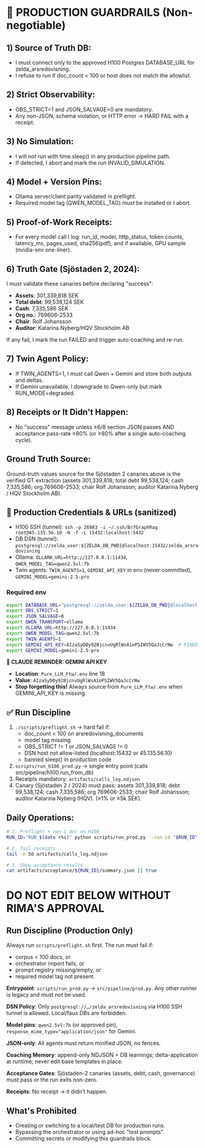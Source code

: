 # 🚫 PRODUCTION GUARDRAILS (Non-negotiable)

## 1) Source of Truth DB:
- I must connect only to the approved H100 Postgres DATABASE_URL for zelda_arsredovisning.
- I refuse to run if doc_count < 100 or host does not match the allowlist.

## 2) Strict Observability:
- OBS_STRICT=1 and JSON_SALVAGE=0 are mandatory.
- Any non-JSON, schema violation, or HTTP error -> HARD FAIL with a receipt.

## 3) No Simulation:
- I will not run with time.sleep() in any production pipeline path.
- If detected, I abort and mark the run INVALID_SIMULATION.

## 4) Model + Version Pins:
- Ollama server/client parity validated in preflight.
- Required model tag (QWEN_MODEL_TAG) must be installed or I abort.

## 5) Proof-of-Work Receipts:
- For every model call I log: run_id, model, http_status, token counts, latency_ms,
  pages_used, sha256(pdf), and if available, GPU sample (nvidia-smi one-liner).

## 6) Truth Gate (Sjöstaden 2, 2024):
I must validate these canaries before declaring "success":
- **Assets**: 301,339,818 SEK
- **Total debt**: 99,538,124 SEK  
- **Cash**: 7,335,586 SEK
- **Org no.**: 769606-2533
- **Chair**: Rolf Johansson
- **Auditor**: Katarina Nyberg/HQV Stockholm AB

If any fail, I mark the run FAILED and trigger auto-coaching and re-run.

## 7) Twin Agent Policy:
- If TWIN_AGENTS=1, I must call Qwen + Gemini and store both outputs and deltas.
- If Gemini unavailable, I downgrade to Qwen-only but mark RUN_MODE=degraded.

## 8) Receipts or It Didn't Happen:
- No "success" message unless ≥6/8 section JSON passes AND acceptance pass-rate ≥80%
  (or ≥80% after a single auto-coaching cycle).

## Ground Truth Source:
Ground-truth values source for the Sjöstaden 2 canaries above is the verified GT extraction (assets 301,339,818; total debt 99,538,124; cash 7,335,586; org 769606-2533; chair Rolf Johansson; auditor Katarina Nyberg / HQV Stockholm AB).

## 🔐 Production Credentials & URLs (sanitized)
- H100 SSH (tunnel): `ssh -p 26983 -i ~/.ssh/BrfGraphRag root@45.135.56.10 -N -f -L 15432:localhost:5432`
- DB DSN (tunnel):  `postgresql://zelda_user:${ZELDA_DB_PWD}@localhost:15432/zelda_arsredovisning`
- Ollama:           `OLLAMA_URL=http://127.0.0.1:11434`, `QWEN_MODEL_TAG=qwen2.5vl:7b`
- Twin agents:      `TWIN_AGENTS=1`, `GEMINI_API_KEY` in env (never committed), `GEMINI_MODEL=gemini-2.5-pro`

### Required env
```bash
export DATABASE_URL="postgresql://zelda_user:${ZELDA_DB_PWD}@localhost:15432/zelda_arsredovisning"
export OBS_STRICT=1
export JSON_SALVAGE=0
export QWEN_TRANSPORT=ollama
export OLLAMA_URL=http://127.0.0.1:11434
export QWEN_MODEL_TAG=qwen2.5vl:7b
export TWIN_AGENTS=1
export GEMINI_API_KEY=AIzaSyD0y92BjcnvUgRlWsA1oPSIWV5QaJcCrNw  # FIXED: from Pure_LLM_Ftw/.env
export GEMINI_MODEL=gemini-2.5-pro
```

**🚨 CLAUDE REMINDER: GEMINI API KEY**
- **Location**: `Pure_LLM_Ftw/.env` line 18  
- **Value**: `AIzaSyD0y92BjcnvUgRlWsA1oPSIWV5QaJcCrNw`
- **Stop forgetting this!** Always source from `Pure_LLM_Ftw/.env` when GEMINI_API_KEY is missing

## ✅ Run Discipline
1) `./scripts/preflight.sh` → hard fail if:
   - doc_count < 100 on arsredovisning_documents
   - model tag missing
   - OBS_STRICT != 1 or JSON_SALVAGE != 0
   - DSN host not allow-listed (localhost:15432 or 45.135.56.10)
   - banned sleep() in production code
2) `scripts/run_h100_prod.py` → single entry point (calls src/pipeline/h100.run_from_db)
3) Receipts mandatory: `artifacts/calls_log.ndjson`
4) Canary (Sjöstaden 2 / 2024) must pass: assets 301,339,818; debt 99,538,124; cash 7,335,586;
   org 769606-2533; chair Rolf Johansson; auditor Katarina Nyberg (HQV). (±1% or ≥5k SEK).

## Daily Operations:
```bash
# 1. Preflight + run 1 doc on H100
RUN_ID="RUN_$(date +%s)" python scripts/run_prod.py --run-id "$RUN_ID" --limit 1

# 2. Tail receipts
tail -n 50 artifacts/calls_log.ndjson

# 3. Show acceptance results  
cat artifacts/acceptance/${RUN_ID}/summary.json || true
```

# DO NOT EDIT BELOW WITHOUT RIMA'S APPROVAL

## Run Discipline (Production Only)

Always run `scripts/preflight.sh` first. The run must fail if:
- corpus < 100 docs, or
- orchestrator import fails, or
- prompt registry missing/empty, or
- required model tag not present.

**Entrypoint**: `scripts/run_prod.py` → `src/pipeline/prod.py`.
Any other runner is legacy and must not be used.

**DSN Policy**: Only `postgresql://…/zelda_arsredovisning` via H100 SSH tunnel is allowed. Local/faux DBs are forbidden.

**Model pins**: `qwen2.5vl:7b` (or approved pin), `response_mime_type="application/json"` for Gemini.

**JSON-only**: All agents must return minified JSON, no fences.

**Coaching Memory**: append-only NDJSON + DB learnings; delta-application at runtime; never edit base templates in place.

**Acceptance Gates**: Sjöstaden-2 canaries (assets, debt, cash, governance) must pass or the run exits non-zero.

**Receipts**: No receipt → it didn't happen.

## What's Prohibited

- Creating or switching to a local/test DB for production runs.
- Bypassing the orchestrator or using ad-hoc "test prompts".
- Committing secrets or modifying this guardrails block.